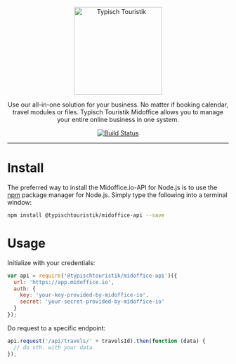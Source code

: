 <p align="center">
  <a href="https://www.typisch-touristik.de">
    <img alt="Typisch Touristik" src="https://res.cloudinary.com/midoffice/image/upload/c_scale,w_200/v1502782171/storage/logo.png" width="200">
  </a>
</p>

<p align="center">
Use our all-in-one solution for your business. No matter if booking calendar, travel modules or files. Typisch Touristik Midoffice allows you to manage your entire online business in one system.
</p>

<p align="center">
  <a href="https://circleci.com/gh/TypischTouristik/midoffice" target="_blank"><img alt="Build Status" src="https://circleci.com/gh/TypischTouristik/midoffice.png?style=shield&circle-token=d66f5278321e8ab5a2d7a2a628af1141c48aa176"></a>
</p>

---

# Install

The preferred way to install the Midoffice.io-API for Node.js is to use the
[npm](http://npmjs.org) package manager for Node.js. Simply type the following
into a terminal window:

```sh
npm install @typischtouristik/midoffice-api --save
```

# Usage

Initialize with your credentials:

```js
var api = require('@typischtouristik/midoffice-api')({
  url: 'https://app.midoffice.io',
  auth: {
    key: 'your-key-provided-by-midoffice-io',
    secret: 'your-secret-provided-by-midoffice-io'
  }
});
```

Do request to a specific endpoint:

```js
api.request('/api/travels/' + travelsId).then(function (data) {
  // do sth. with your data
});
```
